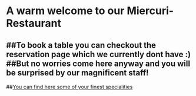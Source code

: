 # A warm welcome to our Miercuri-Restaurant

##To book a table you can checkout the reservation page which we currently dont have :)
##But no worries come here anyway and you will be surprised by our magnificent staff!
--------------------------------------------------------------------------------------

##[You can find here some of your finest specialities](specialities.md)